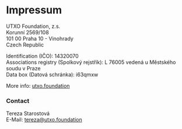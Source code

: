 # Impressum

UTXO Foundation, z.s.\
Korunní 2569/108\
101 00 Praha 10 - Vinohrady\
Czech Republic

Identification (IČO): 14320070\
Associations registry (Spolkový rejstřík): L 76005 vedená u Městského soudu v Praze\
Data box (Datová schránka): i63qmxw

More info: [utxo.foundation](https://utxo.foundation/)

### Contact

Tereza Starostová\
E-Mail: [tereza@utxo.foundation](mailto:tereza@utxo.foundation)
